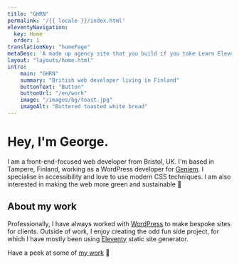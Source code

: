 ```yaml
---
title: "GHRN"
permalink: '/{{ locale }}/index.html'
eleventyNavigation:
  key: Home
  order: 1
translationKey: "homePage"
metaDesc: 'A made up agency site that you build if you take Learn Eleventy From Scratch, by Piccalilli'
layout: "layouts/home.html"
intro:
    main: "GHRN"
    summary: "British web developer living in Finland"
    buttonText: "Button"
    buttonUrl: "/en/work"
    image: "/images/bg/toast.jpg"
    imageAlt: "Buttered toasted white bread"
---
```


# Hey, I'm George.

I am a front-end-focused web developer from Bristol, UK. I'm based in Tampere, Finland, working as a WordPress developer for [Geniem](https://www.geniem.fi/in-english/). I specialise in accessibility and love to use modern CSS techniques. I am also interested in making the web more green and sustainable <span class="emoji" role="img" aria-label="plant seedling">🌱</span>


## About my work

Professionally, I have always worked with [WordPress](https://wordpress.org/) to make bespoke sites for clients. Outside of work, I enjoy creating the odd fun side project, for which I have mostly been using [Eleventy](https://www.11ty.dev/) static site generator.

Have a peek at some of [my work](/{{locale}}/work) <span class="emoji" role="img" aria-label="wide eyes">👀</span>
